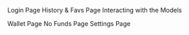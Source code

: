 Login Page
History & Favs Page
Interacting with the Models

Wallet Page
No Funds Page
Settings Page
